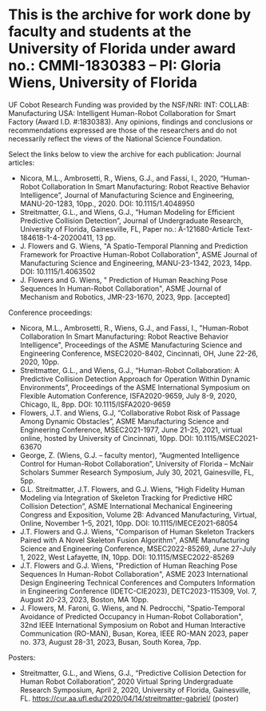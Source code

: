 # This is the archive for work done by faculty and students at the University of Florida under award no.: CMMI-1830383 – PI: Gloria Wiens, University of Florida 

UF Cobot Research Funding was provided by the NSF/NRI: INT: COLLAB: Manufacturing USA: Intelligent Human-Robot Collaboration for Smart Factory (Award I.D. #:1830383). Any opinions, findings and conclusions or recommendations expressed are those of the researchers and do not necessarily reflect the views of the National Science Foundation.

Select the links below to view the archive for each publication:
Journal articles:
* Nicora, M.L., Ambrosetti, R., Wiens, G.J., and Fassi, I., 2020, “Human-Robot Collaboration In Smart Manufacturing: Robot Reactive Behavior Intelligence”, Journal of Manufacturing Science and Engineering, MANU-20-1283, 10pp., 2020. DOI: 10.1115/1.4048950
* Streitmatter, G.L., and Wiens, G.J., “Human Modeling for Efficient Predictive Collision Detection”, Journal of Undergraduate Research, University of Florida, Gainesville, FL, Paper no.:  A-121680-Article Text-184618-1-4-20200411, 13 pp.
* J. Flowers and G. Wiens, "A Spatio-Temporal Planning and Prediction Framework for Proactive Human-Robot Collaboration", ASME Journal of Manufacturing Science and Engineering, MANU-23-1342, 2023, 14pp. DOI: 10.1115/1.4063502
* J. Flowers and G. Wiens, " Prediction of Human Reaching Pose Sequences In Human-Robot Collaboration", ASME Journal of Mechanism and Robotics, JMR-23-1670, 2023, 9pp. [accepted]

Conference proceedings:
* Nicora, M.L., Ambrosetti, R., Wiens, G.J., and Fassi, I., "Human-Robot Collaboration In Smart Manufacturing: Robot Reactive Behavior Intelligence", Proceedings of the ASME Manufacturing Science and Engineering Conference, MSEC2020-8402, Cincinnati, OH, June 22-26, 2020, 10pp.
* Streitmatter, G.L., and Wiens, G.J., “Human-Robot Collaboration: A Predictive Collision Detection Approach for Operation Within Dynamic Environments”, Proceedings of the ASME International Symposium on Flexible Automation Conference, ISFA2020-9659, July 8-9, 2020, Chicago, IL, 8pp. DOI: 10.1115/ISFA2020-9659
* Flowers, J.T. and Wiens, G.J, “Collaborative Robot Risk of Passage Among Dynamic Obstacles”, ASME Manufacturing Science and Engineering Conference, MSEC2021-1977, June 21-25, 2021, virtual online, hosted by University of Cincinnati, 10pp.  DOI:  10.1115/MSEC2021-63670
* George, Z. (Wiens, G.J. – faculty mentor), “Augmented Intelligence Control for Human-Robot Collaboration”, University of Florida – McNair Scholars Summer Research Symposium, July 30, 2021, Gainesville, FL, 5pp.
* G.L. Streitmatter, J.T. Flowers, and G.J. Wiens, “High Fidelity Human Modeling via Integration of Skeleton Tracking for Predictive HRC Collision Detection”, ASME International Mechanical Engineering Congress and Exposition, Volume 2B: Advanced Manufacturing, Virtual, Online, November 1–5, 2021, 10pp. DOI: 10.1115/IMECE2021-68054
* J.T. Flowers and G.J. Wiens, "Comparison of Human Skeleton Trackers Paired with A Novel Skeleton Fusion Algorithm", ASME Manufacturing Science and Engineering Conference, MSEC2022-85269, June 27-July 1, 2022, West Lafayette, IN, 10pp. DOI: 10.1115/MSEC2022-85269
* J.T. Flowers and G.J. Wiens, "Prediction of Human Reaching Pose Sequences In Human-Robot Collaboration", ASME 2023 International Design Engineering Technical Conferences and Computers Information in Engineering Conference (IDETC-CIE2023), DETC2023-115309, Vol. 7, August 20-23, 2023, Boston, MA 10pp.
* J. Flowers, M. Faroni, G. Wiens, and N. Pedrocchi, "Spatio-Temporal Avoidance of Predicted Occupancy in Human-Robot Collaboration", 32nd IEEE International Symposium on Robot and Human Interactive Communication (RO-MAN), Busan, Korea, IEEE  RO-MAN 2023, paper no. 373, August 28-31, 2023, Busan, South Korea, 7pp.

Posters:
* Streitmatter, G.L., and Wiens, G.J., “Predictive Collision Detection for Human Robot Collaboration”, 2020 Virtual Spring Undergraduate Research Symposium, April 2, 2020, University of Florida, Gainesville, FL. https://cur.aa.ufl.edu/2020/04/14/streitmatter-gabriel/ (poster)
